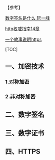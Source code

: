 【参考】

[数字签名是什么 阮一峰](http://www.ruanyifeng.com/blog/2011/08/what_is_a_digital_signature.html)

[http权威指南14章]()

[一个故事说明https](https://zhuanlan.zhihu.com/p/28573157)



[TOC]

## 一、加密技术

### 1.对称加密

### 2.非对称加密

## 二、数字签名

## 三、数字证书

## 四、HTTPS

